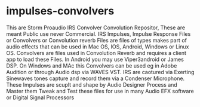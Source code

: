 # impulses-convolvers
This are Storm Proaudio IRS Convolver Convolution Repositor, These are meant Public use never Commercial.
IRS Impulses, Impulse Response Files or Convolvers or Convolution reverb Files are files of types makes part 
of audio effects that can be used in Mac OS, IOS, Android, Windows or Linux OS. Convolvers are files used in
Convolution Reverb and requires a client app to load these Files. In Android you may use Viper3android or James DSP.
On Windows and MAc this Convolvers can be used eg in Adobe Audition or through Audio dsp via WAVES VST.
IRS are caotured via Exerting Sinewaves tones capture and record them via a Condenser Microphone.
These Impulses are scuplt and shape by Audio Designer Process and Master them Tweak and Test these files
for use in many Audio EFX software or Digital Signal Processors
